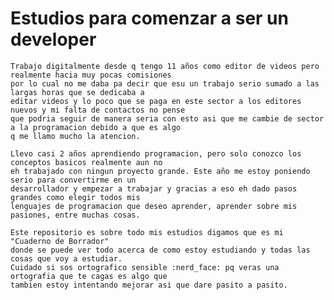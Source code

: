 # Estudios para comenzar a ser un developer
    Trabajo digitalmente desde q tengo 11 años como editor de videos pero realmente hacia muy pocas comisiones 
    por lo cual no me daba pa decir que esu un trabajo serio sumado a las largas horas que se dedicaba a 
    editar videos y lo poco que se paga en este sector a los editores nuevos y mi falta de contactos no pense 
    que podria seguir de manera seria con esto asi que me cambie de sector a la programacion debido a que es algo 
    q me llamo mucho la atencion.

    Llevo casi 2 años aprendiendo programacion, pero solo conozco los conceptos basicos realmente aun no
    eh trabajado con ningun proyecto grande. Este año me estoy poniendo serio para convertirme en un 
    desarrollador y empezar a trabajar y gracias a eso eh dado pasos grandes como elegir todos mis 
    lenguajes de programacion que deseo aprender, aprender sobre mis pasiones, entre muchas cosas.

    Este repositorio es sobre todo mis estudios digamos que es mi "Cuaderno de Borrador" 
    donde se puede ver todo acerca de como estoy estudiando y todas las cosas que voy a estudiar. 
    Cuidado si sos ortografico sensible :nerd_face: pq veras una ortografia que te cagas es algo que 
    tambien estoy intentando mejorar asi que dare pasito a pasito.

